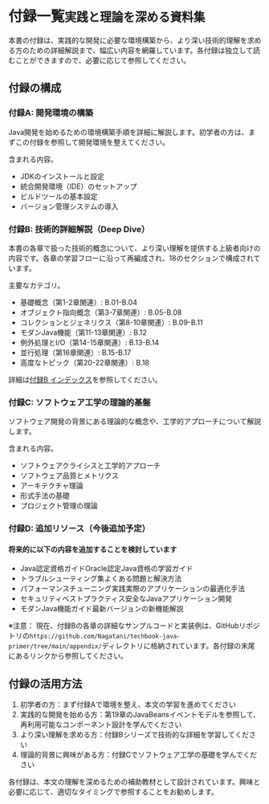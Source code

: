 # 付録一覧<small>実践と理論を深める資料集</small>

本書の付録は、実践的な開発に必要な環境構築から、より深い技術的理解を求める方のための詳細解説まで、幅広い内容を網羅しています。各付録は独立して読むことができますので、必要に応じて参照してください。

## 付録の構成

### 付録A: 開発環境の構築

Java開発を始めるための環境構築手順を詳細に解説します。初学者の方は、まずこの付録を参照して開発環境を整えてください。

含まれる内容。
- JDKのインストールと設定
- 統合開発環境（IDE）のセットアップ
- ビルドツールの基本設定
- バージョン管理システムの導入



### 付録B: 技術的詳細解説（Deep Dive）

本書の各章で扱った技術的概念について、より深い理解を提供する上級者向けの内容です。各章の学習フローに沿って再編成され、18のセクションで構成されています。

主要なカテゴリ。
- 基礎概念（第1-2章関連）: B.01-B.04
- オブジェクト指向概念（第3-7章関連）: B.05-B.08
- コレクションとジェネリクス（第8-10章関連）: B.09-B.11
- モダンJava機能（第11-13章関連）: B.12
- 例外処理とI/O（第14-15章関連）: B.13-B.14
- 並行処理（第16章関連）: B.15-B.17
- 高度なトピック（第20-22章関連）: B.18

詳細は[付録B インデックス](appendix-b-index.md)を参照してください。



### 付録C: ソフトウェア工学の理論的基盤

ソフトウェア開発の背景にある理論的な概念や、工学的アプローチについて解説します。

含まれる内容。
- ソフトウェアクライシスと工学的アプローチ
- ソフトウェア品質とメトリクス
- アーキテクチャ理論
- 形式手法の基礎
- プロジェクト管理の理論



### 付録D: 追加リソース（今後追加予定）

#### 将来的に以下の内容を追加することを検討しています

- Java認定資格ガイドOracle認定Java資格の学習ガイド
- トラブルシューティング集よくある問題と解決方法
- パフォーマンスチューニング実践実際のアプリケーションの最適化手法
- セキュリティベストプラクティス安全なJavaアプリケーション開発
- モダンJava機能ガイド最新バージョンの新機能解説

※注意： 現在、付録Bの各章の詳細なサンプルコードと実装例は、GitHubリポジトリの`https://github.com/Nagatani/techbook-java-primer/tree/main/appendix/`ディレクトリに格納されています。各付録の末尾にあるリンクから参照してください。

## 付録の活用方法

1. 初学者の方：まず付録Aで環境を整え、本文の学習を進めてください
2. 実践的な開発を始める方：第19章のJavaBeansイベントモデルを参照して、再利用可能なコンポーネント設計を学んでください
3. より深い理解を求める方：付録Bシリーズで技術的な詳細を学習してください
4. 理論的背景に興味がある方：付録Cでソフトウェア工学の基礎を学んでください

各付録は、本文の理解を深めるための補助教材として設計されています。興味と必要に応じて、適切なタイミングで参照することをお勧めします。